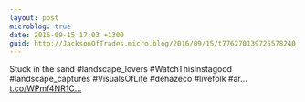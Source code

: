 ```yaml
---
layout: post
microblog: true
date: 2016-09-15 17:03 +1300
guid: http://JacksonOfTrades.micro.blog/2016/09/15/t776270139725578240.html
---
```

Stuck in the sand 
#landscape_lovers #WatchThisInstagood #landscape_captures #VisualsOfLife #dehazeco #livefolk #ar… [t.co/WPmf4NR1C...](https://t.co/WPmf4NR1C2)
